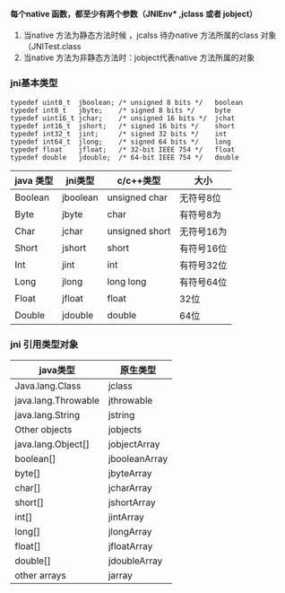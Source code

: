 ####  每个native 函数，都至少有两个参数（JNIEnv* ,jclass 或者 jobject）

1. 当native 方法为静态方法时候 ，jcalss 待办native 方法所属的class 对象（JNITest.class
2. 当native 方法为非静态方法时：jobject代表native 方法所属的对象

### jni基本类型



```
typedef uint8_t  jboolean; /* unsigned 8 bits */   boolean
typedef int8_t   jbyte;    /* signed 8 bits */     byte
typedef uint16_t jchar;    /* unsigned 16 bits */  jchat
typedef int16_t  jshort;   /* signed 16 bits */    short
typedef int32_t  jint;     /* signed 32 bits */	   int 
typedef int64_t  jlong;    /* signed 64 bits */	   long
typedef float    jfloat;   /* 32-bit IEEE 754 */   float
typedef double   jdouble;  /* 64-bit IEEE 754 */   double
```

| java 类型 | jni类型  | c/c++类型      | 大小       |
| --------- | -------- | -------------- | ---------- |
| Boolean   | jboolean | unsigned char  | 无符号8位  |
| Byte      | jbyte    | char           | 有符号8为  |
| Char      | jchar    | unsigned short | 无符号16为 |
| Short     | jshort   | short          | 有符号16位 |
| Int       | jint     | int            | 有符号32位 |
| Long      | jlong    | long long      | 有符号64位 |
| Float     | jfloat   | float          | 32位       |
| Double    | jdouble  | double         | 64位       |



### jni 引用类型对象

| java类型            | 原生类型      |
| ------------------- | ------------- |
| Java.lang.Class     | jclass        |
| java.lang.Throwable | jthrowable    |
| java.lang.String    | jstring       |
| Other objects       | jobjects      |
| java.lang.Object[]  | jobjectArray  |
| boolean[]           | jbooleanArray |
| byte[]              | jbyteArray    |
| char[]              | jcharArray    |
| short[]             | jshortArray   |
| int[]               | jintArray     |
| long[]              | jlongArray    |
| float[]             | jfloatArray   |
| double[]            | jdoubleArray  |
| other arrays        | jarray        |

























